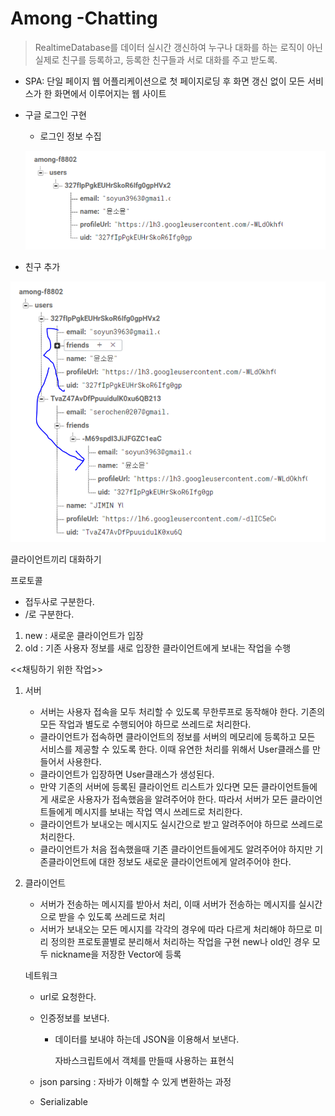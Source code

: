 # Among -Chatting

>  RealtimeDatabase를 데이터 실시간 갱신하여 누구나 대화를 하는 로직이 아닌 실제로 친구를 등록하고, 등록한 친구들과 서로 대화를 주고 받도록. 

* SPA: 단일 페이지 웹 어플리케이션으로 첫 페이지로딩 후 화면 갱신 없이 모든 서비스가 한 화면에서 이루어지는 웹 사이트

* 구글 로그인 구현

  * 로그인 정보 수집

  ![image-20200430154716838](images/image-20200430154716838.png)

* 친구 추가

![image-20200430204344545](images/image-20200430204344545.png)

















클라이언트끼리 대화하기

프로토콜
- 접두사로 구분한다.
- /로 구분한다.
1. new : 새로운 클라이언트가 입장
2. old : 기존 사용자 정보를 새로 입장한 클라이언트에게 보내는 작업을 수행



<<채팅하기 위한 작업>>
1. 서버
   - 서버는 사용자 접속을 모두 처리할 수 있도록 무한루프로 동작해야 한다.
         기존의 모든 작업과 별도로 수행되어야 하므로 쓰레드로 처리한다.
   - 클라이언트가 접속하면 클라이언트의 정보를 서버의 메모리에 등록하고 모든 서비스를 
          제공할 수 있도록 한다. 이때 유연한 처리를 위해서 User클래스를 만들어서 사용한다.
   - 클라이언트가 입장하면 User클래스가 생성된다.
   - 만약 기존의 서버에 등록된 클라이언트 리스트가 있다면 모든 클라이언트들에게
         새로운 사용자가 접속했음을 알려주어야 한다.
         따라서 서버가 모든 클라이언트들에게 메시지를 보내는 작업 역시 쓰레드로 처리한다.
   - 클라이언트가 보내오는 메시지도 실시간으로 받고 알려주어야 하므로 쓰레드로 처리한다.
   - 클라이언트가 처음 접속했을때 기존 클라이언트들에게도 알려주어야 하지만 
         기존클라이언트에 대한 정보도 새로운 클라이언트에게 알려주어야 한다. 
   
2. 클라이언트
   - 서버가 전송하는 메시지를 받아서 처리, 이때 서버가 전송하는 메시지를 실시간으로 받을
         수 있도록 쓰레드로 처리
   - 서버가 보내오는 모든 메시지를 각각의 경우에 따라 다르게 처리해야 하므로 미리 
          정의한 프로토콜별로 분리해서 처리하는 작업을 구현
     new나 old인 경우 모두 nickname을 저장한 Vector에 등록
     
   
   
   
   
   
   
   
   네트워크
     - url로 요청한다.
     - 인증정보를 보낸다.
   
          * 데이터를 보내야 하는데 JSON을 이용해서 보낸다.
   
             자바스크립트에서 객체를 만들때 사용하는 표현식
     - json parsing : 자바가 이해할 수 있게 변환하는 과정
   
     - Serializable
       
   
   
   
   
   
    
